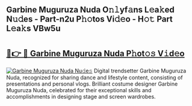 ## Garbine Muguruza Nuda O𝚗𝚕yf𝚊ns L𝚎a𝚔ed N𝚞𝚍es - Part-n2u P𝚑𝚘tos Vi𝚍𝚎o - H𝚘𝚝 Part L𝚎a𝚔s VBw5u

# <h2><a href="http://kfa81c.oniu.top/?m=Garbine+Muguruza+Nuda">🔗👉 🔴 Garbine Muguruza Nuda P𝚑ot𝚘𝚜 V𝚒d𝚎o</a></h2>

[![Garbine Muguruza Nuda Nu𝚍e𝚜](https://i.imgur.com/0qMVB7G.gif)](http://kfa81c.oniu.top/?m=Garbine+Muguruza+Nuda)
Digital trendsetter Garbine Muguruza Nuda, recognized for sharing dance and lifestyle content, consisting of presentations and personal vlogs. Brilliant costume designer Garbine Muguruza Nuda, celebrated for their exceptional skills and accomplishments in designing stage and screen wardrobes.  
